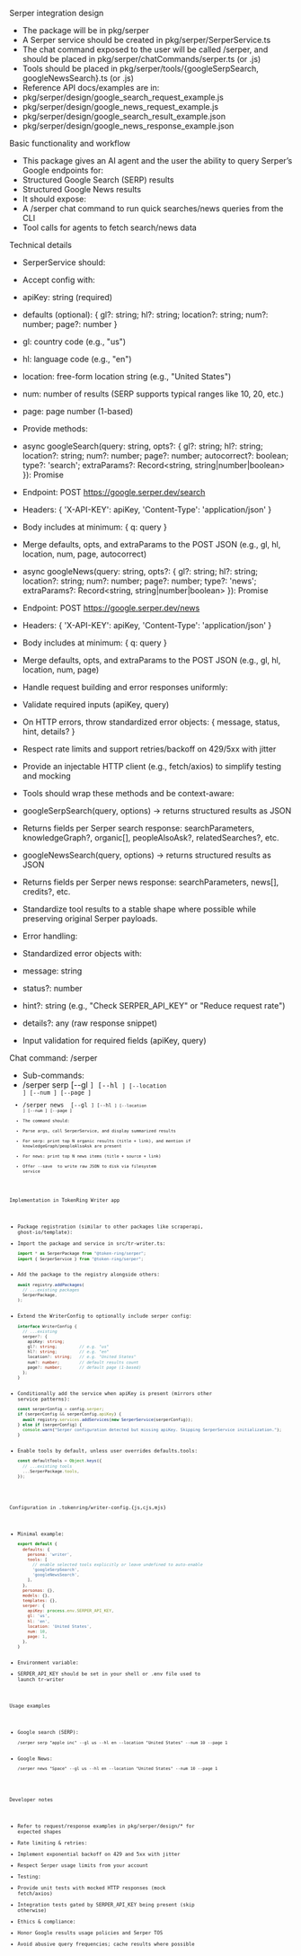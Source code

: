 Serper integration design

- The package will be in pkg/serper
- A Serper service should be created in pkg/serper/SerperService.ts
- The chat command exposed to the user will be called /serper, and should be placed in
  pkg/serper/chatCommands/serper.ts (or .js)
- Tools should be placed in pkg/serper/tools/{googleSerpSearch, googleNewsSearch}.ts (or .js)
- Reference API docs/examples are in:
- pkg/serper/design/google_search_request_example.js
- pkg/serper/design/google_news_request_example.js
- pkg/serper/design/google_search_result_example.json
- pkg/serper/design/google_news_response_example.json

Basic functionality and workflow

- This package gives an AI agent and the user the ability to query Serper’s Google endpoints for:
- Structured Google Search (SERP) results
- Structured Google News results
- It should expose:
- A /serper chat command to run quick searches/news queries from the CLI
- Tool calls for agents to fetch search/news data

Technical details

- SerperService should:
- Accept config with:
- apiKey: string (required)
- defaults (optional): { gl?: string; hl?: string; location?: string; num?: number; page?: number }
- gl: country code (e.g., "us")
- hl: language code (e.g., "en")
- location: free-form location string (e.g., "United States")
- num: number of results (SERP supports typical ranges like 10, 20, etc.)
- page: page number (1-based)
- Provide methods:
- async googleSearch(query: string, opts?: { gl?: string; hl?: string; location?: string; num?: number; page?: number;
  autocorrect?: boolean; type?: 'search'; extraParams?: Record<string, string|number|boolean> }): Promise<any>
- Endpoint: POST https://google.serper.dev/search
- Headers: { 'X-API-KEY': apiKey, 'Content-Type': 'application/json' }
- Body includes at minimum: { q: query }
- Merge defaults, opts, and extraParams to the POST JSON (e.g., gl, hl, location, num, page, autocorrect)
- async googleNews(query: string, opts?: { gl?: string; hl?: string; location?: string; num?: number; page?: number;
  type?: 'news'; extraParams?: Record<string, string|number|boolean> }): Promise<any>
- Endpoint: POST https://google.serper.dev/news
- Headers: { 'X-API-KEY': apiKey, 'Content-Type': 'application/json' }
- Body includes at minimum: { q: query }
- Merge defaults, opts, and extraParams to the POST JSON (e.g., gl, hl, location, num, page)
- Handle request building and error responses uniformly:
- Validate required inputs (apiKey, query)
- On HTTP errors, throw standardized error objects: { message, status, hint, details? }
- Respect rate limits and support retries/backoff on 429/5xx with jitter
- Provide an injectable HTTP client (e.g., fetch/axios) to simplify testing and mocking

- Tools should wrap these methods and be context-aware:
- googleSerpSearch(query, options) -> returns structured results as JSON
- Returns fields per Serper search response: searchParameters, knowledgeGraph?, organic[], peopleAlsoAsk?,
  relatedSearches?, etc.
- googleNewsSearch(query, options) -> returns structured results as JSON
- Returns fields per Serper news response: searchParameters, news[], credits?, etc.
- Standardize tool results to a stable shape where possible while preserving original Serper payloads.

- Error handling:
- Standardized error objects with:
- message: string
- status?: number
- hint?: string (e.g., "Check SERPER_API_KEY" or "Reduce request rate")
- details?: any (raw response snippet)
- Input validation for required fields (apiKey, query)

Chat command: /serper

- Sub-commands:
- /serper serp <query> [--gl <code>] [--hl <code>] [--location <string>] [--num <n>] [--page <n>]
- /serper news <query> [--gl <code>] [--hl <code>] [--location <string>] [--num <n>] [--page <n>]
- The command should:
- Parse args, call SerperService, and display summarized results
- For serp: print top N organic results (title + link), and mention if knowledgeGraph/peopleAlsoAsk are present
- For news: print top N news items (title + source + link)
- Offer --save <path> to write raw JSON to disk via filesystem service

Implementation in TokenRing Writer app

- Package registration (similar to other packages like scraperapi, ghost-io/template):
- Import the package and service in src/tr-writer.ts:
  ```ts
  import * as SerperPackage from "@token-ring/serper";
  import { SerperService } from "@token-ring/serper";
  ```
- Add the package to the registry alongside others:
  ```ts
  await registry.addPackages(
    // ...existing packages
    SerperPackage,
  );
  ```
- Extend the WriterConfig to optionally include serper config:
  ```ts
  interface WriterConfig {
    // ...existing
    serper?: {
      apiKey: string;
      gl?: string;         // e.g. "us"
      hl?: string;         // e.g. "en"
      location?: string;   // e.g. "United States"
      num?: number;        // default results count
      page?: number;       // default page (1-based)
    };
  }
  ```
- Conditionally add the service when apiKey is present (mirrors other service patterns):
  ```ts
  const serperConfig = config.serper;
  if (serperConfig && serperConfig.apiKey) {
    await registry.services.addServices(new SerperService(serperConfig));
  } else if (serperConfig) {
    console.warn("Serper configuration detected but missing apiKey. Skipping SerperService initialization.");
  }
  ```
- Enable tools by default, unless user overrides defaults.tools:
  ```ts
  const defaultTools = Object.keys({
    // ...existing tools
    ...SerperPackage.tools,
  });
  ```

Configuration in .tokenring/writer-config.{js,cjs,mjs}

- Minimal example:
  ```js
  export default {
    defaults: {
      persona: 'writer',
      tools: [
        // enable selected tools explicitly or leave undefined to auto-enable
        'googleSerpSearch',
        'googleNewsSearch',
      ],
    },
    personas: {},
    models: {},
    templates: {},
    serper: {
      apiKey: process.env.SERPER_API_KEY,
      gl: 'us',
      hl: 'en',
      location: 'United States',
      num: 10,
      page: 1,
    },
  }
  ```
- Environment variable:
- SERPER_API_KEY should be set in your shell or .env file used to launch tr-writer

Usage examples

- Google search (SERP):
  ```text
  /serper serp "apple inc" --gl us --hl en --location "United States" --num 10 --page 1
  ```
- Google News:
  ```text
  /serper news "Space" --gl us --hl en --location "United States" --num 10 --page 1
  ```

Developer notes

- Refer to request/response examples in pkg/serper/design/* for expected shapes
- Rate limiting & retries:
- Implement exponential backoff on 429 and 5xx with jitter
- Respect Serper usage limits from your account
- Testing:
- Provide unit tests with mocked HTTP responses (mock fetch/axios)
- Integration tests gated by SERPER_API_KEY being present (skip otherwise)
- Ethics & compliance:
- Honor Google results usage policies and Serper TOS
- Avoid abusive query frequencies; cache results where possible

